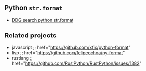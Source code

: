 <!---
### <beg-file_info>
### document_metadata:
###   - caption: "caption"
###     dmid: "uu743fondling_trillion"
###     date: created="2019-12-14 18:48:48"
###     last: lastmod="2019-12-14 18:48:48"
###     tags: __tags__
###     author:     created="__author__"
###     filetype:   "__filetype__"
###     lastupdate: "__lastupdate__"
###     desc: |
###         ## Overview
###         * __desc__
###     seealso: |
###         ## See also
###         * href="https://duckduckgo.com/?q=site%3Agithub.com+python+str.format&ia=web"
###     seeinstead: |
###         * __seeinstead__
### <end-file_info>
--->

## Python `str.format`

* [DDG search python str.format](https://duckduckgo.com/?q=site%3Agithub.com+python+str.format&ia=web)

## Related projects 
<!--- dmid://uu420sealdriq1576379038 --->

* javascript      ;; href="https://github.com/xfix/python-format"
* lisp            ;; href="https://github.com/felipeochoa/py-format"
* rustlang        ;; href="https://github.com/RustPython/RustPython/issues/1382"

